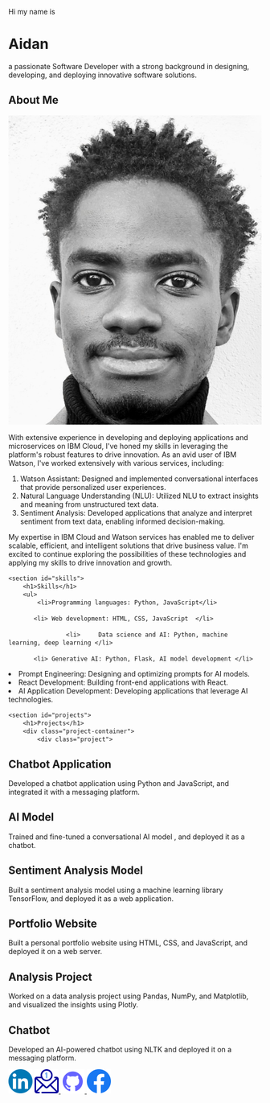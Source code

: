 <head>
    <p>Hi my name is</p>

 <h1>Aidan</h1>
 <p>a passionate Software Developer with a strong background in designing, developing, and deploying innovative software solutions.   </p>
    </head>
<body>
    <!-- About Me Section -->
<section id="about">
  <div class="container">
    <div class="about-content">
      <div class="about-image">
      <h1>About Me</h1>
       <img src="https://raw.githubusercontent.com/smoo939/smoo939.github.io/9dbc91b391182f45fc56d6f056a16daf174153d3/IMG_20250527_234215.jpg">
       <p>With extensive experience in developing and deploying applications and microservices on IBM Cloud, I've honed my skills in leveraging the platform's robust features to drive innovation. As an avid user of IBM Watson, I've worked extensively with various services, including:
       <ol>
<li> Watson Assistant: Designed and implemented conversational interfaces that provide personalized user experiences.</li>
<li>Natural Language Understanding (NLU): Utilized NLU to extract insights and meaning from unstructured text data.</li>
<li>Sentiment Analysis: Developed applications that analyze and interpret sentiment from text data, enabling informed decision-making.</li>
       </ol>
My expertise in IBM Cloud and Watson services has enabled me to deliver scalable, efficient, and intelligent solutions that drive business value. I'm excited to continue exploring the possibilities of these technologies and applying my skills to drive innovation and growth.</p>

<!-- Skills Section -->
    <section id="skills">
        <h1>Skills</h1>
        <ul>
            <li>Programming languages: Python, JavaScript</li>
          
           <li> Web development: HTML, CSS, JavaScript  </li>
                    
                    <li>     Data science and AI: Python, machine learning, deep learning </li>

           <li> Generative AI: Python, Flask, AI model development </li>

<li> Prompt Engineering: Designing and optimizing prompts for AI models. </li>

<li> React Development: Building front-end applications with React.   </li>

<li> AI Application Development: Developing applications that leverage AI technologies.  </li>
           
 </ul>
    </section>

<!-- Projects Section -->
    <section id="projects">
        <h1>Projects</h1>
        <div class="project-container">
            <div class="project">
<h2>Chatbot Application</h2>
<p>Developed a chatbot application using   Python and JavaScript, and integrated it with a messaging platform.</p>
<h2> AI Model</h2>
<p> Trained and fine-tuned a conversational AI model , and deployed it as a chatbot.</p>
<h2> Sentiment Analysis Model</h2>
<p>Built a sentiment analysis model using a machine learning library   TensorFlow, and deployed it as a web application.</p>
<h2> Portfolio Website</h2>
<p>Built a personal portfolio website using HTML, CSS, and JavaScript, and deployed it on a web server.</p>
<h2> Analysis Project</h2>
<p> Worked on a data analysis project using Pandas, NumPy, and Matplotlib, and visualized the insights using Plotly.</p>
<h2> Chatbot</h2>
<p>Developed an AI-powered chatbot using NLTK and deployed it on a messaging platform.</p>
</div>
 
   <Footer>
    <img src="https://raw.githubusercontent.com/smoo939/smoo939.github.io/7e4f5d808e4273b6861fcf14ee0f8c37e7b12668/assets/css/3225190_app_linkedin_logo_media_popular_icon.png">
    <a href="mailto:aidanshoniwa@gmail.com">
    <img
src="https://raw.githubusercontent.com/smoo939/smoo939.github.io/6474f012ea64545730893f75e38a261466f2cfc3/assets/css/8396418_email_mail_message_letter_contact_icon.png">
<img src="https://raw.githubusercontent.com/smoo939/smoo939.github.io/e0375d5b8728a153dfb98f34c3bb51c65ba5843e/assets/css/8725822_github_icon.png">
 <a href="https://www.facebook.com/aidan-shoniwa">
        <img
src="https://raw.githubusercontent.com/smoo939/smoo939.github.io/ef7e59cf4403fb106f35cada307e4b2ce71058d3/assets/css/5296499_fb_facebook_facebook%20logo_icon.png">
 </a>
 
